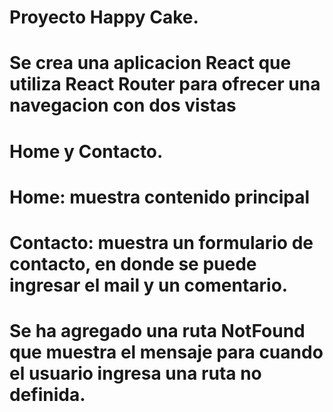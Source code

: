 # Proyecto Happy Cake.
# Se crea una aplicacion React que utiliza React Router para ofrecer una navegacion con dos vistas
# Home y Contacto.
# Home: muestra contenido principal
# Contacto: muestra un formulario de contacto, en donde se puede ingresar el mail y un comentario.
# Se ha agregado una ruta NotFound que muestra el mensaje para cuando el usuario ingresa una ruta no definida.